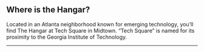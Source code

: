 <div id="home">
	<div class="col-md-offset-2 col-md-8 fullwidth">
		<h2 class="hangerHead">Where is the Hangar?</h2>
		<p class="addressDeta">Located in an Atlanta neighborhood known for emerging technology, you’ll find The Hangar at Tech Square in Midtown. “Tech Square” is named for its proximity to the Georgia Institute of Technology.  </p>
	</div>
</div>

<div id="home">
	<div class="container"/>
</div>
<hr class="fulllength">
	
